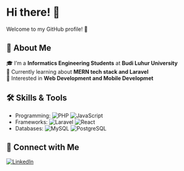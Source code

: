 # Hi there! 👋  
Welcome to my GitHub profile! 🌟  

## 🚀 About Me  
🎓 I’m a **Informatics Engineering Students** at **Budi Luhur University**  
🌱 Currently learning about **MERN tech stack and Laravel**  
💼 Interested in **Web Development and Mobile Developmet**  

## 🛠️ Skills & Tools  
- Programming: ![PHP](https://img.shields.io/badge/PHP-purple?logo=php) ![JavaScript](https://img.shields.io/badge/JavaScript-yellow?logo=javascript)  
- Frameworks: ![Laravel](https://img.shields.io/badge/Laravel-red?logo=laravel) ![React](https://img.shields.io/badge/React-blue?logo=react)  
- Databases: ![MySQL](https://img.shields.io/badge/MySQL-blue?logo=mysql) ![PostgreSQL](https://img.shields.io/badge/PostgreSQL-blue?logo=postgresql)  

## 🔗 Connect with Me  
[![LinkedIn](https://img.shields.io/badge/LinkedIn-blue?logo=linkedin)](https://www.linkedin.com/in/muhammad-alawi-alatas-2b521b218/)
